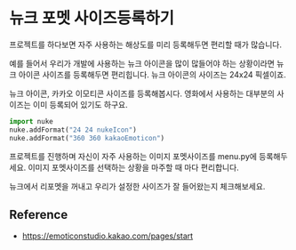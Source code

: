 # 뉴크 포멧 사이즈등록하기
프로젝트를 하다보면 자주 사용하는 해상도를 미리 등록해두면 편리할 때가 많습니다.

예를 들어서 우리가 개발에 사용하는 뉴크 아이콘을 많이 많들어야 하는 상황이라면 뉴크 아이콘 사이즈를 등록해두면 편리힙니다.
뉴크 아이콘의 사이즈는 24x24 픽셀이죠.

뉴크 아이콘, 카카오 이모티콘 사이즈를 등록해봅시다.
영화에서 사용하는 대부분의 사이즈는 이미 등록되어 있기도 하구요.

```python
import nuke
nuke.addFormat("24 24 nukeIcon")
nuke.addFormat("360 360 kakaoEmoticon")
```

프로젝트를 진행하며 자신이 자주 사용하는 이미지 포멧사이즈를 menu.py에 등록해두세요.
이미지 포멧사이즈를 선택하는 상황을 마주할 때 마다 편리합니다.

뉴크에서 리포멧을 꺼내고 우리가 설정한 사이즈가 잘 들어왔는지 체크해보세요.

## Reference
- https://emoticonstudio.kakao.com/pages/start